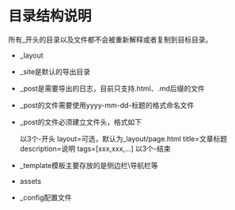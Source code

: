 目录结构说明
===
所有_开头的目录以及文件都不会被重新解释或者复制到目标目录。

* \_layout
* \_site是默认的导出目录
* \_post是需要导出的日志，目前只支持.html、.md后缀的文件
 * \_post的文件需要使用yyyy-mm-dd-标题的格式命名文件
 * \_post的文件必须建立文件头，格式如下

    以3个\-开头
    layout=可选，默认为\_layout/page.html
    title=文章标题
    description=说明
    tags=[xxx,xxx,...]
    以3个\-结束

* \_template模板主要存放的是侧边栏\导航栏等
* assets
* _config配置文件